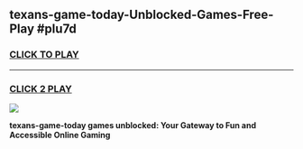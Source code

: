 
## texans-game-today-Unblocked-Games-Free-Play #plu7d
<h3>
<a href="https://us.freeplayer.one?title=texans-game-today&ref=9M">CLICK TO PLAY</a></h3>
<hr>

<h3>
<a href="https://us.freeplayer.one?title=texans-game-today&ref=9M">CLICK 2 PLAY</a>
  
</h3>

<a href="https://us.freeplayer.one?title=texans-game-today&ref=9M"><img src="https://clearcache.store/games.png"></a>


**texans-game-today games unblocked: Your Gateway to Fun and Accessible Online Gaming**
